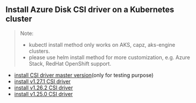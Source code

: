 ## Install Azure Disk CSI driver on a Kubernetes cluster
> Note: 
>  - kubectl install method only works on AKS, capz, aks-engine clusters.
>  - please use helm install method for more customization, e.g. Azure Stack, RedHat OpenShift support.
> 
 - [install CSI driver master version](./install-csi-driver-master.md)(only for testing purpose)
 - [install v1.27.1 CSI driver](./install-csi-driver-v1.27.1.md)
 - [install v1.26.2 CSI driver](./install-csi-driver-v1.26.2.md)
 - [install v1.25.0 CSI driver](./install-csi-driver-v1.25.0.md)

